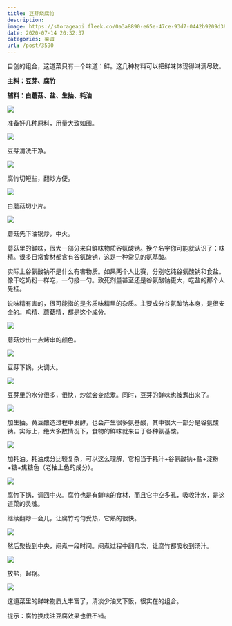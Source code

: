 ```yaml
---
title: 豆芽烧腐竹
description: 
image: https://storageapi.fleek.co/0a3a8890-e65e-47ce-93d7-0442b9209d38-bucket/blog/posts/2020-07/2020-07-12%2011.24.10.jpg
date: 2020-07-14 20:32:37
categories: 菜谱
url: /post/3590
---
```


自创的组合，这道菜只有一个味道：鲜。这几种材料可以把鲜味体现得淋漓尽致。

**主料：豆芽、腐竹**

**辅料：白蘑菇、盐、生抽、耗油**

![](https://storageapi.fleek.co/0a3a8890-e65e-47ce-93d7-0442b9209d38-bucket/blog/posts/2020-07/2020-07-12%2010.27.18.jpg)

准备好几种原料，用量大致如图。

![](https://storageapi.fleek.co/0a3a8890-e65e-47ce-93d7-0442b9209d38-bucket/blog/posts/2020-07/2020-07-12%2010.44.08.jpg)

豆芽清洗干净。

![](https://storageapi.fleek.co/0a3a8890-e65e-47ce-93d7-0442b9209d38-bucket/blog/posts/2020-07/2020-07-12%2010.46.03.jpg)

腐竹切短些，翻炒方便。

![](https://storageapi.fleek.co/0a3a8890-e65e-47ce-93d7-0442b9209d38-bucket/blog/posts/2020-07/2020-07-12%2010.48.24.jpg)

白蘑菇切小片。

![](https://storageapi.fleek.co/0a3a8890-e65e-47ce-93d7-0442b9209d38-bucket/blog/posts/2020-07/2020-07-12%2010.50.03.jpg)

蘑菇先下油锅炒，中火。

蘑菇里的鲜味，很大一部分来自鲜味物质谷氨酸钠。换个名字你可能就认识了：味精。很多日常食材都含有谷氨酸钠，这是一种常见的氨基酸。

实际上谷氨酸钠不是什么有害物质。如果两个人比赛，分别吃纯谷氨酸钠和食盐。像干吃奶粉一样吃，一勺接一勺。致死剂量甚至还是谷氨酸钠更大，吃盐的那个人先挂。

说味精有害的，很可能指的是劣质味精里的杂质。主要成分谷氨酸钠本身，是很安全的。鸡精、蘑菇精，都是这个成分。

![](https://storageapi.fleek.co/0a3a8890-e65e-47ce-93d7-0442b9209d38-bucket/blog/posts/2020-07/2020-07-12%2010.50.37.jpg)

蘑菇炒出一点烤串的颜色。

![](https://storageapi.fleek.co/0a3a8890-e65e-47ce-93d7-0442b9209d38-bucket/blog/posts/2020-07/2020-07-12%2010.51.18.jpg)

豆芽下锅，火调大。

![](https://storageapi.fleek.co/0a3a8890-e65e-47ce-93d7-0442b9209d38-bucket/blog/posts/2020-07/2020-07-12%2010.52.44.jpg)

豆芽里的水分很多，很快，炒就会变成煮。同时，豆芽的鲜味也被煮出来了。

![](https://storageapi.fleek.co/0a3a8890-e65e-47ce-93d7-0442b9209d38-bucket/blog/posts/2020-07/2020-07-12%2010.53.38.jpg)

加生抽。黄豆酿造过程中发酵，也会产生很多氨基酸，其中很大一部分是谷氨酸钠。实际上，绝大多数情况下，食物的鲜味就来自于各种氨基酸。

![](https://storageapi.fleek.co/0a3a8890-e65e-47ce-93d7-0442b9209d38-bucket/blog/posts/2020-07/2020-07-12%2010.54.26.jpg)

加耗油。耗油成分比较复杂，可以这么理解，它相当于耗汁+谷氨酸钠+盐+淀粉+糖+焦糖色（老抽上色的成分）。

![](https://storageapi.fleek.co/0a3a8890-e65e-47ce-93d7-0442b9209d38-bucket/blog/posts/2020-07/2020-07-12%2010.55.02.jpg)

腐竹下锅，调回中火。腐竹也是有鲜味的食材，而且它中空多孔，吸收汁水，是这道菜的灵魂。

继续翻炒一会儿，让腐竹均匀受热，它熟的很快。

![](https://storageapi.fleek.co/0a3a8890-e65e-47ce-93d7-0442b9209d38-bucket/blog/posts/2020-07/2020-07-12%2010.59.13.jpg)

然后聚拢到中央，闷煮一段时间。闷煮过程中翻几次，让腐竹都吸收到汤汁。

![](https://storageapi.fleek.co/0a3a8890-e65e-47ce-93d7-0442b9209d38-bucket/blog/posts/2020-07/2020-07-12%2010.56.55.jpg)

放盐，起锅。

![](https://storageapi.fleek.co/0a3a8890-e65e-47ce-93d7-0442b9209d38-bucket/blog/posts/2020-07/2020-07-12%2011.24.10.jpg)

这道菜里的鲜味物质太丰富了，清淡少油又下饭，很实在的组合。

提示：腐竹换成油豆腐效果也很不错。